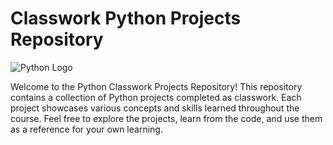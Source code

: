 # Classwork Python Projects Repository

![Python Logo](https://www.python.org/static/community_logos/python-logo-master-v3-TM.png)

Welcome to the Python Classwork Projects Repository! This repository contains a collection of Python projects completed as classwork. Each project showcases various concepts and skills learned throughout the course. Feel free to explore the projects, learn from the code, and use them as a reference for your own learning.
